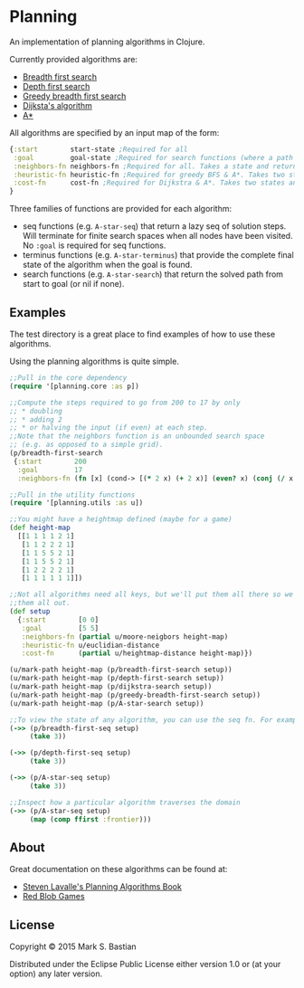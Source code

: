 # Planning

An implementation of planning algorithms in Clojure.

Currently provided algorithms are:

 * [Breadth first search](https://en.wikipedia.org/wiki/Breadth-first_search)
 * [Depth first search](https://en.wikipedia.org/wiki/Depth-first_search)
 * [Greedy breadth first search](https://en.wikipedia.org/wiki/Best-first_search)
 * [Dijksta's algorithm](https://en.wikipedia.org/wiki/Dijkstra%27s_algorithm)
 * [A*](https://en.wikipedia.org/wiki/A*_search_algorithm)

All algorithms are specified by an input map of the form:
```clojure
{:start        start-state ;Required for all
 :goal         goal-state ;Required for search functions (where a path is provided)
 :neighbors-fn neighbors-fn ;Required for all. Takes a state and returns a sequence of neighboring states immediately reachable by the provided state.
 :heuristic-fn heuristic-fn ;Required for greedy BFS & A*. Takes two states and returns the estimated numeric cost of going from one to the other.
 :cost-fn      cost-fn ;Required for Dijkstra & A*. Takes two states and returns the actual numeric cost of going from one to the other.
}
```

Three families of functions are provided for each algorithm:
 * seq functions (e.g. `A-star-seq`) that return a lazy seq of solution steps. Will terminate for finite search spaces when all nodes have been visited. No `:goal` is required for seq functions.
 * terminus functions (e.g. `A-star-terminus`) that provide the complete final state of the algorithm when the goal is found.
 * search functions (e.g. `A-star-search`) that return the solved path from start to goal (or nil if none).

## Examples
The test directory is a great place to find examples of how to use these algorithms.

Using the planning algorithms is quite simple.

```clojure
;;Pull in the core dependency
(require '[planning.core :as p])

;;Compute the steps required to go from 200 to 17 by only 
;; * doubling
;; * adding 2
;; * or halving the input (if even) at each step.
;;Note that the neighbors function is an unbounded search space 
;; (e.g. as opposed to a simple grid).
(p/breadth-first-search
 {:start        200
  :goal         17
  :neighbors-fn (fn [x] (cond-> [(* 2 x) (+ 2 x)] (even? x) (conj (/ x 2))))})

;;Pull in the utility functions
(require '[planning.utils :as u])

;;You might have a heightmap defined (maybe for a game)
(def height-map
  [[1 1 1 1 2 1]
   [1 1 2 2 2 1]
   [1 1 5 5 2 1]
   [1 1 5 5 2 1]
   [1 2 2 2 2 1]
   [1 1 1 1 1 1]])

;;Not all algorithms need all keys, but we'll put them all there so we can try 
;;them all out.
(def setup
  {:start        [0 0]
   :goal         [5 5]
   :neighbors-fn (partial u/moore-neigbors height-map)
   :heuristic-fn u/euclidian-distance
   :cost-fn      (partial u/heightmap-distance height-map)})

(u/mark-path height-map (p/breadth-first-search setup))
(u/mark-path height-map (p/depth-first-search setup))
(u/mark-path height-map (p/dijkstra-search setup))
(u/mark-path height-map (p/greedy-breadth-first-search setup))
(u/mark-path height-map (p/A-star-search setup))

;;To view the state of any algorithm, you can use the seq fn. For example:
(->> (p/breadth-first-seq setup)
     (take 3))

(->> (p/depth-first-seq setup)
     (take 3))

(->> (p/A-star-seq setup)
     (take 3))

;;Inspect how a particular algorithm traverses the domain
(->> (p/A-star-seq setup)
     (map (comp ffirst :frontier)))
```

## About

Great documentation on these algorithms can be found at:

  * [Steven Lavalle's Planning Algorithms Book](http://planning.cs.uiuc.edu)
  * [Red Blob Games](https://www.redblobgames.com)

## License

Copyright © 2015 Mark S. Bastian

Distributed under the Eclipse Public License either version 1.0 or (at
your option) any later version.
